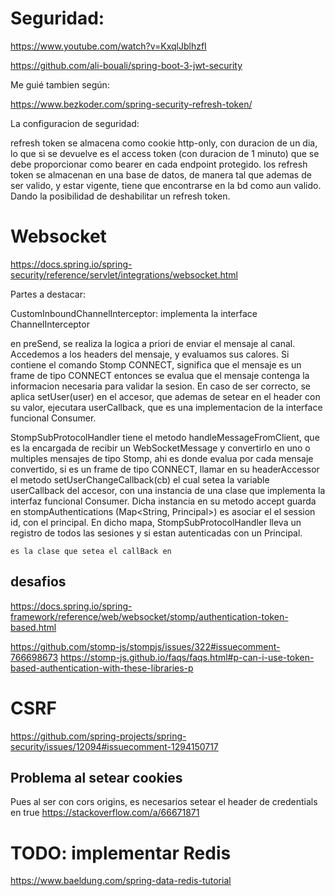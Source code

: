 # Seguridad:

https://www.youtube.com/watch?v=KxqlJblhzfI

https://github.com/ali-bouali/spring-boot-3-jwt-security

Me guié tambien según:

https://www.bezkoder.com/spring-security-refresh-token/

La configuracion de seguridad:

refresh token se almacena como cookie http-only, con duracion de un dia, lo que si se devuelve es el access token (con duracion de 1 minuto)
que se debe proporcionar como bearer en cada endpoint protegido.
los refresh token se almacenan en una base de datos, de manera tal que ademas de ser valido, y estar vigente,
tiene que encontrarse en la bd como aun valido. Dando la posibilidad de deshabilitar un refresh token.

# Websocket

https://docs.spring.io/spring-security/reference/servlet/integrations/websocket.html


Partes a destacar:

CustomInboundChannelInterceptor: implementa la interface ChannelInterceptor

en preSend, se realiza la logica a priori de enviar el mensaje al canal.
Accedemos a los headers del mensaje, y evaluamos sus calores.
Si contiene el comando Stomp CONNECT, significa que el mensaje es un frame de tipo CONNECT
entonces se evalua que el mensaje contenga la informacion necesaria para validar la sesion.
En caso de ser correcto, se aplica setUser(user) en el accesor, que ademas de setear en el 
header con su valor, ejecutara userCallback, que es una implementacion de la interface funcional
Consumer.


StompSubProtocolHandler tiene el metodo handleMessageFromClient,
que es la encargada de recibir un WebSocketMessage y convertirlo en uno o multiples mensajes de tipo
Stomp, ahi es donde evalua por cada mensaje convertido, si es un frame de tipo CONNECT, llamar en su headerAccessor
el metodo setUserChangeCallback(cb) el cual setea la variable userCallback del accesor, con una instancia de una
clase que implementa la interfaz funcional Consumer<Principal>. Dicha instancia en su metodo accept
guarda en stompAuthentications (Map<String, Principal>) es asociar el el session id, con el principal. En dicho mapa, StompSubProtocolHandler lleva un registro de todos las sesiones y si estan autenticadas con un Principal.



    es la clase que setea el callBack en 
## desafios

https://docs.spring.io/spring-framework/reference/web/websocket/stomp/authentication-token-based.html

https://github.com/stomp-js/stompjs/issues/322#issuecomment-766698673
https://stomp-js.github.io/faqs/faqs.html#p-can-i-use-token-based-authentication-with-these-libraries-p


# CSRF

https://github.com/spring-projects/spring-security/issues/12094#issuecomment-1294150717

## Problema al setear cookies

Pues al ser con cors origins, es necesarios setear el header de credentials en true
https://stackoverflow.com/a/66671871



# TODO: implementar Redis

https://www.baeldung.com/spring-data-redis-tutorial